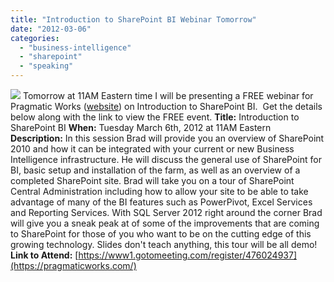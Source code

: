 ```yaml
---
title: "Introduction to SharePoint BI Webinar Tomorrow"
date: "2012-03-06"
categories: 
  - "business-intelligence"
  - "sharepoint"
  - "speaking"
---
```


![](https://images.bradleyschacht.com/wp-content/uploads/2011/08/training-on-the-ts.png) Tomorrow at 11AM Eastern time I will be presenting a FREE webinar for Pragmatic Works ([website](http://www.Pragmaticworks.com)) on Introduction to SharePoint BI.  Get the details below along with the link to view the FREE event. **Title:** Introduction to SharePoint BI **When:** Tuesday March 6th, 2012 at 11AM Eastern **Description:** In this session Brad will provide you an overview of SharePoint 2010 and how it can be integrated with your current or new Business Intelligence infrastructure. He will discuss the general use of SharePoint for BI, basic setup and installation of the farm, as well as an overview of a completed SharePoint site. Brad will take you on a tour of SharePoint Central Administration including how to allow your site to be able to take advantage of many of the BI features such as PowerPivot, Excel Services and Reporting Services. With SQL Server 2012 right around the corner Brad will give you a sneak peak at of some of the improvements that are coming to SharePoint for those of you who want to be on the cutting edge of this growing technology. Slides don't teach anything, this tour will be all demo! **Link to Attend:** [https://www1.gotomeeting.com/register/476024937](https://pragmaticworks.com/)
